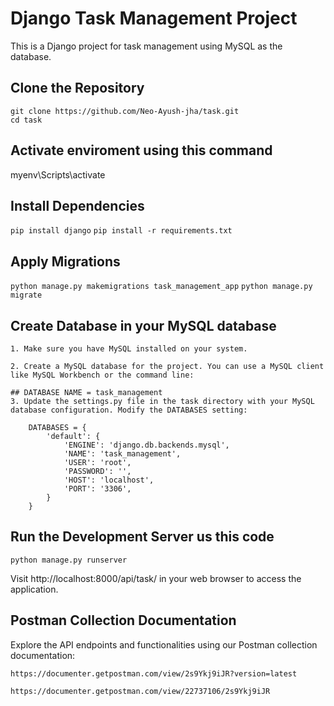 # Django Task Management Project

This is a Django project for task management using MySQL as the database.

## Clone the Repository

```
git clone https://github.com/Neo-Ayush-jha/task.git
cd task
```
## Activate enviroment using this command

myenv\Scripts\activate



## Install Dependencies
`` pip install django ``
`` pip install -r requirements.txt ``


## Apply Migrations
`` python manage.py makemigrations task_management_app ``
`` python manage.py migrate ``

## Create Database in your MySQL database

    1. Make sure you have MySQL installed on your system.

    2. Create a MySQL database for the project. You can use a MySQL client like MySQL Workbench or the command line:

    ## DATABASE NAME = task_management
    3. Update the settings.py file in the task directory with your MySQL database configuration. Modify the DATABASES setting:

        DATABASES = {
            'default': {
                'ENGINE': 'django.db.backends.mysql',
                'NAME': 'task_management',
                'USER': 'root',
                'PASSWORD': '',
                'HOST': 'localhost',
                'PORT': '3306',
            }
        }


## Run the Development Server us this code

`` python manage.py runserver ``


Visit http://localhost:8000/api/task/ in your web browser to access the application.



## Postman Collection Documentation

Explore the API endpoints and functionalities using our Postman collection documentation: 

`` https://documenter.getpostman.com/view/2s9Ykj9iJR?version=latest ``

`` https://documenter.getpostman.com/view/22737106/2s9Ykj9iJR ``